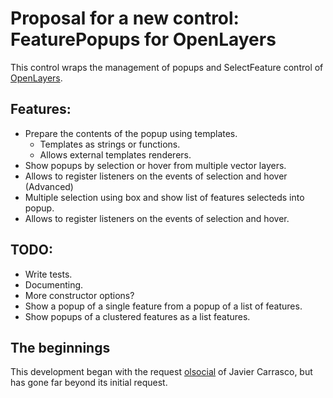 Proposal for a new control: FeaturePopups for OpenLayers
========================================================

This control wraps the management of popups and SelectFeature control of [OpenLayers](http://openlayers.org).

Features:
--------
 * Prepare the contents of the popup using templates.
    * Templates as strings or functions.
    * Allows external templates renderers.
 * Show popups by selection or hover from multiple vector layers.
 * Allows to register listeners on the events of selection and hover (Advanced)
 * Multiple selection using box and show list of features selecteds into popup.
 * Allows to register listeners on the events of selection and hover.
 
TODO:
----
 * Write tests.
 * Documenting.
 * More constructor options?
 * Show a popup of a single feature from  a popup of a list of features.
 * Show popups of a clustered features as a list features.
 
The beginnings
--------------
This development began with the request [olsocial](http://osgeo-org.1803224.n2.nabble.com/HTML-template-popup-manager-tc6948565.html) 
of Javier Carrasco, but has gone far beyond its initial request.
